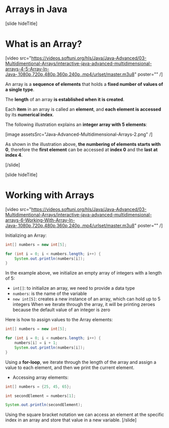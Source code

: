 # Arrays in Java

[slide hideTitle]

# What is an Array?

[video src="https://videos.softuni.org/hls/Java/Java-Advanced/03-Multidimentional-Arrays/interactive-java-advanced-multidimensional-arrays-4-5-Array-In-Java-,1080p,720p,480p,360p,240p,.mp4/urlset/master.m3u8" poster="" /]

An array is a **sequence of elements** that holds a **fixed number of values of a single type**.

The **length** of an array **is established when it is created**.

Each **item** in an array is called an **element**, and **each element is accessed** by its **numerical index**.

The following illustration explains an **integer array with 5 elements**:

[image assetsSrc="Java-Advanced-Multidimensional-Arrays-2.png" /]

As shown in the illustration above, **the numbering of elements starts with 0**, therefore the **first element** can be accessed at **index 0** and the **last at index 4**.

[/slide]


[slide hideTitle]

# Working with Arrays

[video src="https://videos.softuni.org/hls/Java/Java-Advanced/03-Multidimentional-Arrays/interactive-java-advanced-multidimensional-arrays-6-Working-With-Array-In-Java-,1080p,720p,480p,360p,240p,.mp4/urlset/master.m3u8" poster="" /]

Initializing an Array:

```java live
int[] numbers = new int[5];

for (int i = 0; i < numbers.length; i++) {
    System.out.println(numbers[i]);
}
```
In the example above, we initialize an empty array of integers with a length of 5:

- `int[]`: to initialize an array, we need to provide a data type
- `numbers`: is the name of the variable
- `new int[5]`: creates a new instance of an array, which can hold up to 5 integers
When we iterate through the array, it will be printing zeroes because the default value of an integer is zero


Here is how to assign values to the Array elements:

```java live
int[] numbers = new int[5];

for (int i = 0; i < numbers.length; i++) {
    numbers[i] = i + 1;
    System.out.println(numbers[i]);
}
```

Using a **for-loop**, we iterate through the length of the array and assign a value to each element, and then we print the current element. 

- Accessing array elements:
``` java live
int[] numbers = {25, 45, 65};

int secondElement = numbers[1];

System.out.println(secondElement);
```

Using the square bracket notation we can access an element at the specific index in an array and store that value in a new variable. 
[/slide]

